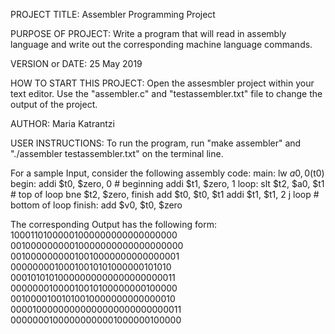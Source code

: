 PROJECT TITLE: Assembler Programming Project

PURPOSE OF PROJECT: Write a program that will read in assembly language
and write out the corresponding machine language commands.

VERSION or DATE: 25 May 2019

HOW TO START THIS PROJECT: Open the assesmbler project within your text
editor. Use the "assembler.c" and "testassembler.txt" file to change
the output of the project.

AUTHOR: Maria Katrantzi

USER INSTRUCTIONS: To run the program, run "make assembler" and "./assembler 
testassembler.txt" on the terminal line.

For a sample Input, consider the following assembly code:
main:   lw $a0, 0($t0)
begin:  addi $t0, $zero, 0        # beginning
        addi $t1, $zero, 1
loop:   slt $t2, $a0, $t1         # top of loop
        bne $t2, $zero, finish
        add $t0, $t0, $t1
        addi $t1, $t1, 2
        j loop                    # bottom of loop
finish: add $v0, $t0, $zero

The corresponding Output has the following form:
10001101000001000000000000000000
00100000000010000000000000000000
00100000000010010000000000000001
00000000100010010101000000101010
00010101010000000000000000000011
00000001000010010100000000100000
00100001001010010000000000000010
00001000000000000000000000000011
00000001000000000001000000100000